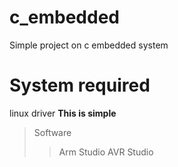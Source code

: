 # c_embedded
Simple project on c embedded system

# System required
linux driver <strong>This is simple</strong>
> Software
> > Arm Studio
> > AVR Studio
